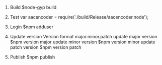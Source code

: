 1. Build
$node-gyp build

2. Test
var aacencoder = require('./build/Release/aacencoder.node');

3. Login 
$npm adduser

4. Update version
Version format major.minor.patch
update major version
$npm version major
update minor version
$npm version minor
update patch version
$npm version patch

5. Publish
$npm publish

